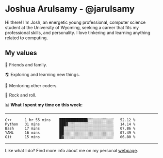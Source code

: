 # Joshua Arulsamy - @jarulsamy

Hi there! I'm Josh, an energetic young professional, computer science student at the University of Wyoming, seeking a career that fits my professional skills, and personality. I love tinkering and learning anything related to computing.

## My values

:yellow_heart: Friends and family.

:earth_americas: Exploring and learning new things.

:book: Mentoring other coders.

:guitar: Rock and roll.

:bar_chart: **What I spent my time on this week:**

------
<!--START_SECTION:waka-->
```text
C++      1 hr 55 mins    █████████████░░░░░░░░░░░░   52.12 % 
Python   31 mins         ███▓░░░░░░░░░░░░░░░░░░░░░   14.14 % 
Bash     17 mins         ██░░░░░░░░░░░░░░░░░░░░░░░   07.86 % 
YAML     16 mins         ██░░░░░░░░░░░░░░░░░░░░░░░   07.49 % 
Git      15 mins         █▓░░░░░░░░░░░░░░░░░░░░░░░   06.80 % 
```
<!--END_SECTION:waka-->
------

Like what I do? Find more info about me on my personal [webpage](https://arulsamy.me).

